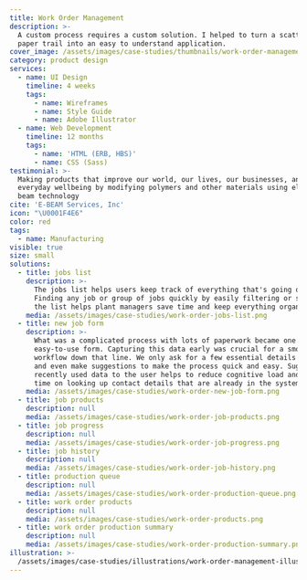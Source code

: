 ```yaml
---
title: Work Order Management
description: >-
  A custom process requires a custom solution. I helped to turn a scattered
  paper trail into an easy to understand application.
cover_image: /assets/images/case-studies/thumbnails/work-order-management-thumbnail.png
category: product design
services:
  - name: UI Design
    timeline: 4 weeks
    tags:
      - name: Wireframes
      - name: Style Guide
      - name: Adobe Illustrator
  - name: Web Development
    timeline: 12 months
    tags:
      - name: 'HTML (ERB, HBS)'
      - name: CSS (Sass)
testimonial: >-
  Making products that improve our world, our lives, our businesses, and our
  everyday wellbeing by modifying polymers and other materials using electron
  beam technology
cite: 'E-BEAM Services, Inc'
icon: "\U0001F4E6"
color: red
tags:
  - name: Manufacturing
visible: true
size: small
solutions:
  - title: jobs list
    description: >-
      The jobs list helps users keep track of everything that's going on.
      Finding any job or group of jobs quickly by easily filtering or sorting
      the list helps plant managers save time and keep everything organized.
    media: /assets/images/case-studies/work-order-jobs-list.png
  - title: new job form
    description: >-
      What was a complicated process with lots of paperwork became one
      easy-to-use form. Capturing this data early was crucial for a smooth
      workflow down that line. We only ask for a few essential details up front
      and even make suggestions to make the process quick and easy. Suggesting
      recently used data to the user helps to reduce cognitive load and saves
      time on looking up contact details that are already in the system.
    media: /assets/images/case-studies/work-order-new-job-form.png
  - title: job products
    description: null
    media: /assets/images/case-studies/work-order-job-products.png
  - title: job progress
    description: null
    media: /assets/images/case-studies/work-order-job-progress.png
  - title: job history
    description: null
    media: /assets/images/case-studies/work-order-job-history.png
  - title: production queue
    description: null
    media: /assets/images/case-studies/work-order-production-queue.png
  - title: work order products
    description: null
    media: /assets/images/case-studies/work-order-products.png
  - title: work order production summary
    description: null
    media: /assets/images/case-studies/work-order-production-summary.png
illustration: >-
  /assets/images/case-studies/illustrations/work-order-management-illustration.svg
---
```






